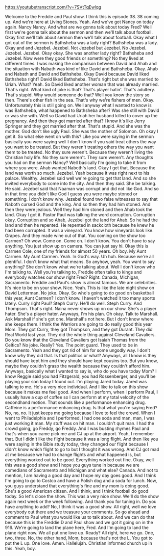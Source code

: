 https://youtubetranscript.com/?v=7SVtTqEwlqg

 Welcome to the Freddie and Paul show. I think this is episode 38. 38 coming up. And we're here at Living Stones. Yeah. And we've got Nancy on today again. Nancy Nancy. And what are we gonna talk about today Fred? Well first we're gonna talk about the sermon and then we'll talk about football. Okay first we'll talk about sermon then we'll talk about football. Okay what I got out of the sermon is Bathsheba was a lady right? Bathsheba was a lady. Okay and and Jezebel. Jezebel. Not Jezebel but Jezebel. No Jezebel. Jezebel. Jezebel. Okay okay. She was another lady right? Bathsheba and Jezebel. Now were they good friends or something? No they lived at different times. I was making the comparison between David and Ahab and the situation with Nabath was kind of like David and Bathsheba. Okay. Ahab and Nabath and David and Bathsheba. Okay David because David liked Bathsheba right? David liked Bathsheba. That's right but she was married to Uriah. What? Yeah. So David liked another woman that was already married. That's right. What kind of joke is that? That's player hatin'. That's adultery. That's stupid. Why would someone do that? Well you know the story so then. There's other fish in the sea. That's why we're fishers of men. Okay. Unfortunately this is still going on. Well anyway what I wanted to know is was Bathsheba, what happened to Bathsheba after? Was she still with David or was she with. Well so David had Uriah her husband killed to cover up the pregnancy. And then they got married after that? I know it's like Jerry Springer and they got married after that. That's stupid. And she was the mother. God don't like ugly Paul. She was the mother of Solomon. Oh okay I get it. So what else went on with this? Like you were saying in the sermon basically you were saying well I don't know if you said treat others the way you want to be treated. But they weren't treating others the way you want them to be treated. No they sure weren't. Because they weren't living the Christian holy life. No they sure weren't. They sure weren't. Any thoughts you had on the sermon Nancy? Well basically I'm going to take it from where you were. Ahab wanted Naboth's land. Okay I get that. Because the land was worth so much. Jezebel. Yeah because it was right next to his palace. Wealthy. Jezebel said well we're going to get that land. And so she invited everybody to come into the city. And then they said. She be talking. He said. Jezebel said that Naaman was corrupt and did not like God. And so in that time you didn't like God I guess you were maybe stoned or something. I don't know why. Jezebel found two false witnesses to say that Naboth cursed God and the king. And so then they had him stoned. And then they were jealous. Well they had him stoned and then Ahab took the land. Okay I got it. Pastor Paul was talking the word corruption. Corruption okay. Corruption and so Ahab, Jezebel got the land for Ahab. So he had the land and then he repented. He repented in sackcloth because he knew he had been corrupted. It was a vineyard. You know how vineyards look like. Grapes. And they made wine out of that. You coming on the show too Carmen? Oh wow. Come on. Come on. I don't know. You don't have to say anything. You just show up on camera. You can just say hi. Okay this is Carmen Cole, one of my friends for almost 50 years. Oh boy. My Aunt Carmen. My Aunt Carmen. Yeah. In God's way. Uh huh. Because we're all plentiful. I don't know what that means. So anyhow, yeah. You want to say anything? She don't know what we're talking about. Well I don't know who I'm talking to. Well you're talking to, Freddie often talks to kings and everybody watches our show right Fred? Right. Canada, Michigan, Sacramento. Freddie and Paul's show is almost famous. We are celebrities. It's nice to be on your show. Nice. Yeah. This is like the late night show on David Letterman. No joke. Okay. So who's going to do good on basketball this year, Aunt Carmen? I don't know. I haven't watched it too many sports lately. Curry right Paul? Steph Curry. He'll do well. Steph Curry. And Thompson. That's right. Naina never shows up on our show. She's a player hater. She's a player hater. Anyways, I'm his plan. Oh okay. Talk to Marshall. Ask Marshall if she's got one. Marshall's not here. But I don't know where she keeps them. I think the Warriors are going to do really good this year Mom. They got Curry, they got Thompson, and they got Durant. They did Real World last year. They did the whole thing against Cleveland Cavaliers. Do you know that the Cleveland Cavaliers got Isaiah Thomas from the Celtics? No joke. Really? Yes. The point guard. They used to be in Sacramento. Yeah and they got rid of him for some ungodly way. I don't know why they did that. Is that politics or what? Anyways, all I know is they should have kept him and they should have kept cousins too. But you know, maybe they couldn't grasp the wealth because they couldn't afford him. Anyways, basically what I wanted to say is, who do you have today Mom? I know Reggie said you had Fitzgerald, you had Rossenberger, and you'll be playing your son today I found out. I'm playing Jared today. Jared was talking to me. He's a very nice individual. And I like to talk on this show because it makes me feel good. And when I perform, when I perform Paul, I usually have a cup of coffee so I can perform at my total velocity of the secondhand motion. That sounds like a performance enhancing drug. Caffeine is a performance enhancing drug. Is that what you're saying Fred? No, no, no. It just keeps me going because I love to feel the crowd. When I went to Philadelphia and I performed, I had one soda and man, man, I was just working it man. My stuff was on hit man. I couldn't quit man. I had the crowd going, go Freddy, go Freddy. And I was busting rhymes Paul and that's when you came pick me and CJ up at the airport. Yeah, I remember that. But I didn't like the flight because it was a long flight. And then like you were saying in the Bible study today, they changed our flight because I didn't know which flight to go to but I thought it was wrong. And CJ got mad at me because we had to change flights and what happened is, but everything worked out to be good. Everything worked out fine. Okay, well this was a good show and I hope you guys tune in because we are comedians of Sacramento and Michigan and what else? Canada. And not to mention, I am having a good day and I hope my day goes good. And I think I'm going to go to Costco and have a Polish dog and a soda for lunch. Now, you guys understand that everything's fine and my mom is doing good. She's a good American citizen. And I think, and I think football do good today. So let's close the show. This was a very nice show. We'll do the show again next week or the week following. And thank you for tuning in. Do you have anything to add? No, I think it was a good show. All right, well we love everybody out there and we treasure your comments. So go ahead and comment to Paul what you would like us to talk about. And we can do that because this is the Freddie D and Paul show and we got it going on in the 916. We're going to land the plane here, Fred. And I'm going to land the plane right now. We all put one love up. Ready? All right, here we go. One, two, three. No, the other hand, Mom, because that's not the L. You got to put the L up. One love. Amen. Hallelujah. Christian informed church up in this. Yeah, boy.